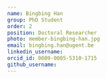 ```yaml
---
name: Bingbing Han
group: PhD Student
order: 2
position: Doctoral Researcher
photo: member-bingbing-han.jpg
email: bingbing.han@ugent.be
linkedin_username:
orcid_id: 0009-0005-5310-1715
github_username:
---
```

